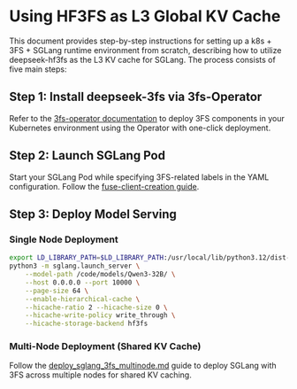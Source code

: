 # Using HF3FS as L3 Global KV Cache

This document provides step-by-step instructions for setting up a k8s + 3FS + SGLang runtime environment from scratch, describing how to utilize deepseek-hf3fs as the L3 KV cache for SGLang.
The process consists of five main steps:

## Step 1: Install deepseek-3fs via 3fs-Operator
Refer to the [3fs-operator documentation](https://github.com/aliyun/kvc-3fs-operator/blob/main/README_en.md) to deploy 3FS components in your Kubernetes environment using the Operator with one-click deployment.

## Step 2: Launch SGLang Pod
Start your SGLang Pod while specifying 3FS-related labels in the YAML configuration. Follow the [fuse-client-creation guide](https://github.com/aliyun/kvc-3fs-operator/blob/main/README_en.md#fuse-client-creation).

## Step 3: Deploy Model Serving

### Single Node Deployment
```bash
export LD_LIBRARY_PATH=$LD_LIBRARY_PATH:/usr/local/lib/python3.12/dist-packages
python3 -m sglang.launch_server \
    --model-path /code/models/Qwen3-32B/ \
    --host 0.0.0.0 --port 10000 \
    --page-size 64 \
    --enable-hierarchical-cache \
    --hicache-ratio 2 --hicache-size 0 \
    --hicache-write-policy write_through \
    --hicache-storage-backend hf3fs
```

### Multi-Node Deployment (Shared KV Cache)
Follow the [deploy_sglang_3fs_multinode.md](deploy_sglang_3fs_multinode.md) guide to deploy SGLang with 3FS across multiple nodes for shared KV caching.
